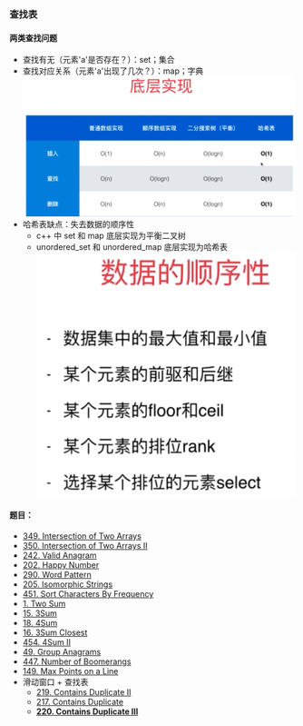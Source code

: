### 查找表

#### 两类查找问题
- 查找有无（元素'a'是否存在？）：set；集合
- 查找对应关系（元素'a'出现了几次？）：map；字典
![底层实现](底层实现.png)
- 哈希表缺点：失去数据的顺序性
    - c++ 中 set 和 map 底层实现为平衡二叉树
    - unordered_set 和 unordered_map 底层实现为哈希表
![数据顺序性](数据顺序性.png)

#### 题目：
- [349. Intersection of Two Arrays](https://leetcode.com/problems/intersection-of-two-arrays/description/)
- [350. Intersection of Two Arrays II](https://leetcode.com/problems/intersection-of-two-arrays-ii/description/)
- [242. Valid Anagram](https://leetcode.com/problems/valid-anagram/)
- [202. Happy Number](https://leetcode.com/problems/happy-number/)
- [290. Word Pattern](https://leetcode.com/problems/word-pattern/)
- [205. Isomorphic Strings](https://leetcode.com/problems/isomorphic-strings/)
- [451. Sort Characters By Frequency](https://leetcode.com/problems/sort-characters-by-frequency/)
- [1. Two Sum](https://leetcode.com/problems/two-sum/)
- [15. 3Sum](https://leetcode.com/problems/3sum/)
- [18. 4Sum](https://leetcode.com/problems/4sum/)
- [16. 3Sum Closest](https://leetcode.com/problems/3sum-closest/)
- [454. 4Sum II](https://leetcode.com/problems/4sum-ii/)
- [49. Group Anagrams](https://leetcode.com/problems/group-anagrams/)
- [447. Number of Boomerangs](https://leetcode.com/problems/number-of-boomerangs/)
- [149. Max Points on a Line](https://leetcode.com/problems/max-points-on-a-line/)
- 滑动窗口 + 查找表
    - [219. Contains Duplicate II](https://leetcode.com/problems/contains-duplicate-ii/)
    - [217. Contains Duplicate](https://leetcode.com/problems/contains-duplicate/)
    - **[220. Contains Duplicate III](https://leetcode.com/problems/contains-duplicate-iii/)**
